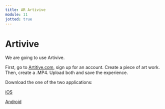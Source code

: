 ```yaml
---
title: AR Artivive
module: 11
jotted: true
---
```


# Artivive

We are going to use Artivive.

First, go to <a href="https://artivive.com/" target="_new">Artitive.com</a>, sign up for an account.  Create a piece of art work.  Then, create a .MP4.  Upload both and save the experience.

Download the one of the two applications:

<a href="https://apps.apple.com/us/app/artivive/id1188737494" target="_new">iOS</a>

<a href="https://play.google.com/store/apps/details?id=com.artivive&hl=en_US" target="_new">Android</a>